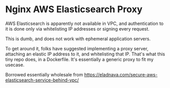 # Nginx AWS Elasticsearch Proxy

AWS Elasticsearch is apparently not available in VPC, and authentication to it
is done only via whitelisting IP addresses or signing every request.

This is dumb, and does not work with ephemeral application servers.

To get around it, folks have suggested implementing a proxy server, attaching
an elastic IP address to it, and whitelisting that IP. That's what this tiny
repo does, in a Dockerfile. It's essentially a generic proxy to fit my usecase.

Borrowed essentially wholesale from https://eladnava.com/secure-aws-elasticsearch-service-behind-vpc/